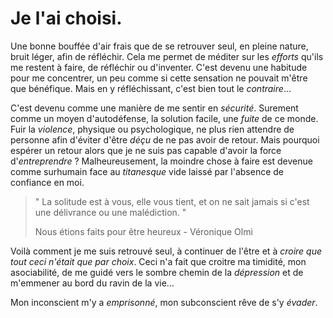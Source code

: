 # Je l'ai choisi.

Une bonne bouffée d'air frais que de se retrouver seul, en pleine nature, bruit léger, afin de réfléchir.
Cela me permet de méditer sur les *efforts* qu'ils me restent à faire, de réfléchir ou d'inventer.
C'est devenu une habitude pour me concentrer, un peu comme si cette sensation ne pouvait m'être que bénéfique.
Mais en y réfléchissant, c'est bien tout le *contraire*...

C'est devenu comme une manière de me sentir en *sécurité*. Surement comme un moyen d'autodéfense, la solution facile, une *fuite* de ce monde.
Fuir la *violence*, physique ou psychologique, ne plus rien attendre de personne afin d'éviter d'être *déçu* de ne pas avoir de retour.
Mais pourquoi espérer un retour alors que je ne suis pas capable d'avoir la force d'*entreprendre* ?
Malheureusement, la moindre chose à faire est devenue comme surhumain face au *titanesque* vide laissé par l'absence de confiance en moi.

> " La solitude est à vous, elle vous tient, et on ne sait jamais si c'est une délivrance ou une malédiction. "
> <div class="DS_Blockquote__Author">Nous étions faits pour être heureux - Véronique Olmi</div>

Voilà comment je me suis retrouvé seul, à continuer de l'être et à *croire que tout ceci n'était que par choix*. Ceci n'a fait que croitre ma timidité, mon asociabilité, de me guidé vers le sombre chemin de la *dépression* et de m'emmener au bord du ravin de la vie...

Mon inconscient m'y a *emprisonné*, mon subconscient rêve de s'y *évader*.